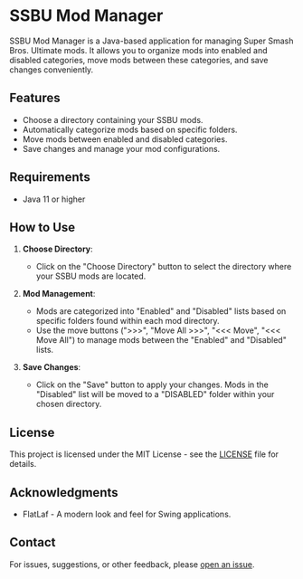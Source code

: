 # SSBU Mod Manager

SSBU Mod Manager is a Java-based application for managing Super Smash Bros. Ultimate mods. It allows you to organize mods into enabled and disabled categories, move mods between these categories, and save changes conveniently.

## Features

- Choose a directory containing your SSBU mods.
- Automatically categorize mods based on specific folders.
- Move mods between enabled and disabled categories.
- Save changes and manage your mod configurations.

## Requirements

- Java 11 or higher

## How to Use

1. **Choose Directory**:
   - Click on the "Choose Directory" button to select the directory where your SSBU mods are located.

2. **Mod Management**:
   - Mods are categorized into "Enabled" and "Disabled" lists based on specific folders found within each mod directory.
   - Use the move buttons (">>>", "Move All >>>", "<<< Move", "<<< Move All") to manage mods between the "Enabled" and "Disabled" lists.

3. **Save Changes**:
   - Click on the "Save" button to apply your changes. Mods in the "Disabled" list will be moved to a "DISABLED" folder within your chosen directory.

## License

This project is licensed under the MIT License - see the [LICENSE](LICENSE) file for details.

## Acknowledgments

- FlatLaf - A modern look and feel for Swing applications.

## Contact

For issues, suggestions, or other feedback, please [open an issue](https://github.com/yourusername/SSBU_Mod_Manager/issues/new).

